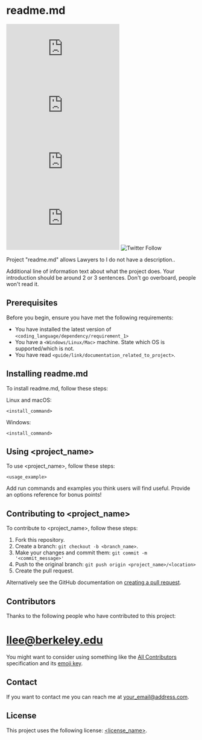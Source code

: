 # readme.md

![GitHub repo size](https://img.shields.io/github/repo-size/llee-125/README-template.md)
![GitHub contributors](https://img.shields.io/github/contributors/llee-125/README-template.md)
![GitHub stars](https://img.shields.io/github/stars/llee-125/README-template.md?style=social)
![GitHub forks](https://img.shields.io/github/forks/llee-125/README-template.md?style=social)
![Twitter Follow](https://img.shields.io/twitter/follow/llee-125?style=social)

Project "readme.md" allows Lawyers to I do not have a description..

Additional line of information text about what the project does. Your introduction should be around 2 or 3 sentences. Don't go overboard, people won't read it.

## Prerequisites

Before you begin, ensure you have met the following requirements:

<!--- These are just example requirements. Add, duplicate or remove as required --->

- You have installed the latest version of `<coding_language/dependency/requirement_1>`
- You have a `<Windows/Linux/Mac>` machine. State which OS is supported/which is not.
- You have read `<guide/link/documentation_related_to_project>`.

## Installing readme.md

To install readme.md, follow these steps:

Linux and macOS:

```
<install_command>
```

Windows:

```
<install_command>
```

## Using <project_name>

To use <project_name>, follow these steps:

```
<usage_example>
```

Add run commands and examples you think users will find useful. Provide an options reference for bonus points!

## Contributing to <project_name>

<!--- If your README is long or you have some specific process or steps you want contributors to follow, consider creating a separate CONTRIBUTING.md file--->

To contribute to <project_name>, follow these steps:

1. Fork this repository.
2. Create a branch: `git checkout -b <branch_name>`.
3. Make your changes and commit them: `git commit -m '<commit_message>'`
4. Push to the original branch: `git push origin <project_name>/<location>`
5. Create the pull request.

Alternatively see the GitHub documentation on [creating a pull request](https://help.github.com/en/github/collaborating-with-issues-and-pull-requests/creating-a-pull-request).

## Contributors

Thanks to the following people who have contributed to this project:

# llee@berkeley.edu

You might want to consider using something like the [All Contributors](https://github.com/all-contributors/all-contributors) specification and its [emoji key](https://allcontributors.org/docs/en/emoji-key).

## Contact

If you want to contact me you can reach me at <your_email@address.com>.

## License

<!--- If you're not sure which open license to use see https://choosealicense.com/--->

This project uses the following license: [<license_name>](link).
